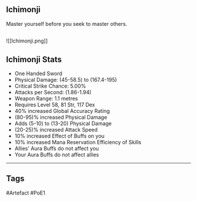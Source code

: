 ## Ichimonji
Master yourself before you seek to master others.
##
![[Ichimonji.png]]
## Ichimonji Stats
- One Handed Sword
- Physical Damage: (45-58.5) to (167.4-195)
- Critical Strike Chance: 5.00%
- Attacks per Second: (1.86-1.94)
- Weapon Range: 1.1 metres
- Requires Level 58, 81 Str, 117 Dex
- 40% increased Global Accuracy Rating
- (80-95)% increased Physical Damage
- Adds (5-10) to (13-20) Physical Damage
- (20-25)% increased Attack Speed
- 10% increased Effect of Buffs on you
- 10% increased Mana Reservation Efficiency of Skills
- Allies' Aura Buffs do not affect you
- Your Aura Buffs do not affect allies


---
## Tags
#Artefact
#PoE1